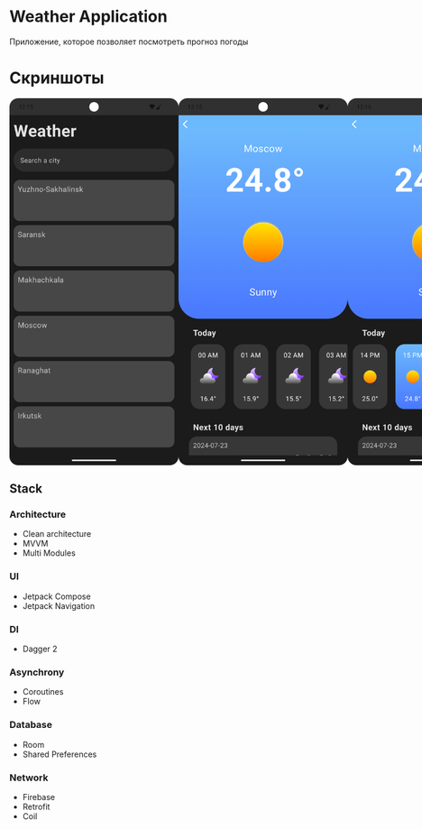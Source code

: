 <h1>Weather Application</h1>
<p>Приложение, которое позволяет посмотреть прогноз погоды</p>

<h1>Скриншоты</h1>
<div style="display: flex;">
  <img alt="Скрин 1" src="readme/screen_1.png" width="300">
  <img alt="Скрин 2" src="readme/screen_2.png" width="300">
  <img alt="Скрин 3" src="readme/screen_3.png" width="300">
  <img alt="Скрин 4" src="readme/screen_4.png" width="300">
  <img alt="Скрин 5" src="readme/screen_5.png" width="300">
</div>

## Stack
### Architecture

- Clean architecture
- MVVM
- Multi Modules

### UI
- Jetpack Compose
- Jetpack Navigation

### DI
- Dagger 2

### Asynchrony
- Coroutines
- Flow

### Database
- Room
- Shared Preferences

### Network
- Firebase
- Retrofit
- Coil
